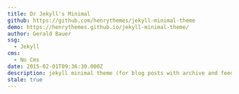 ```yaml
---
title: Dr Jekyll's Minimal
github: https://github.com/henrythemes/jekyll-minimal-theme
demo: https://henrythemes.github.io/jekyll-minimal-theme/
author: Gerald Bauer
ssg:
  - Jekyll
cms:
  - No Cms
date: 2015-02-01T09:36:30.000Z
description: jekyll minimal theme (for blog posts with archive and feed)
stale: true
---
```

